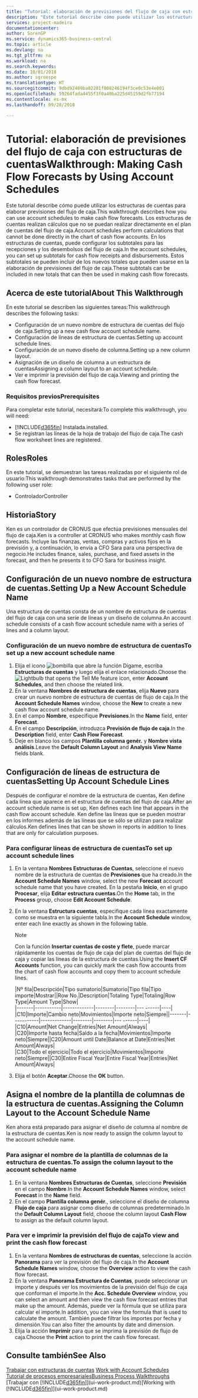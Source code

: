 ```yaml
---
title: "Tutorial: elaboración de previsiones del flujo de caja con estructuras de cuentas | Documentos de Microsoft"
description: "Este tutorial describe cómo puede utilizar los estructuras de cuentas para elaborar previsiones del flujo de caja. Los estructuras de cuentas realizan cálculos que no se puedan realizar directamente en el plan de cuentas del flujo de caja. En los estructuras de cuentas, puede configurar los subtotales para las recepciones y los desembolsos del flujo de caja. Estos subtotales se pueden incluir de los nuevos totales que pueden usarse en la elaboración de previsiones del flujo de caja."
services: project-madeira
documentationcenter: 
author: SorenGP
ms.service: dynamics365-business-central
ms.topic: article
ms.devlang: na
ms.tgt_pltfrm: na
ms.workload: na
ms.search.keywords: 
ms.date: 10/01/2018
ms.author: sgroespe
ms.translationtype: HT
ms.sourcegitcommit: 9dbd92409ba02281f008246194f3ce0c53e4e001
ms.openlocfilehash: 59264fada4455f3f0a40ba225d45159d2fb77194
ms.contentlocale: es-mx
ms.lasthandoff: 09/28/2018

---
```

# <a name="walkthrough-making-cash-flow-forecasts-by-using-account-schedules"></a><span data-ttu-id="e35a5-106">Tutorial: elaboración de previsiones del flujo de caja con estructuras de cuentas</span><span class="sxs-lookup"><span data-stu-id="e35a5-106">Walkthrough: Making Cash Flow Forecasts by Using Account Schedules</span></span>
<span data-ttu-id="e35a5-107">Este tutorial describe cómo puede utilizar los estructuras de cuentas para elaborar previsiones del flujo de caja.</span><span class="sxs-lookup"><span data-stu-id="e35a5-107">This walkthrough describes how you can use account schedules to make cash flow forecasts.</span></span> <span data-ttu-id="e35a5-108">Los estructuras de cuentas realizan cálculos que no se puedan realizar directamente en el plan de cuentas del flujo de caja.</span><span class="sxs-lookup"><span data-stu-id="e35a5-108">Account schedules perform calculations that cannot be done directly in the chart of cash flow accounts.</span></span> <span data-ttu-id="e35a5-109">En los estructuras de cuentas, puede configurar los subtotales para las recepciones y los desembolsos del flujo de caja.</span><span class="sxs-lookup"><span data-stu-id="e35a5-109">In the account schedules, you can set up subtotals for cash flow receipts and disbursements.</span></span> <span data-ttu-id="e35a5-110">Estos subtotales se pueden incluir de los nuevos totales que pueden usarse en la elaboración de previsiones del flujo de caja.</span><span class="sxs-lookup"><span data-stu-id="e35a5-110">These subtotals can be included in new totals that can then be used in making cash flow forecasts.</span></span>  

## <a name="about-this-walkthrough"></a><span data-ttu-id="e35a5-111">Acerca de este tutorial</span><span class="sxs-lookup"><span data-stu-id="e35a5-111">About This Walkthrough</span></span>  
<span data-ttu-id="e35a5-112">En este tutorial se describen las siguientes tareas:</span><span class="sxs-lookup"><span data-stu-id="e35a5-112">This walkthrough describes the following tasks:</span></span>  

- <span data-ttu-id="e35a5-113">Configuración de un nuevo nombre de estructura de cuentas del flujo de caja.</span><span class="sxs-lookup"><span data-stu-id="e35a5-113">Setting up a new cash flow account schedule name.</span></span>  
- <span data-ttu-id="e35a5-114">Configuración de líneas de estructura de cuentas.</span><span class="sxs-lookup"><span data-stu-id="e35a5-114">Setting up account schedule lines.</span></span>  
- <span data-ttu-id="e35a5-115">Configuración de un nuevo diseño de columna.</span><span class="sxs-lookup"><span data-stu-id="e35a5-115">Setting up a new column layout.</span></span>  
- <span data-ttu-id="e35a5-116">Asignación de un diseño de columna a un estructura de cuentas</span><span class="sxs-lookup"><span data-stu-id="e35a5-116">Assigning a column layout to an account schedule.</span></span>  
- <span data-ttu-id="e35a5-117">Ver e imprimir la previsión del flujo de caja.</span><span class="sxs-lookup"><span data-stu-id="e35a5-117">Viewing and printing the cash flow forecast.</span></span>  

### <a name="prerequisites"></a><span data-ttu-id="e35a5-118">Requisitos previos</span><span class="sxs-lookup"><span data-stu-id="e35a5-118">Prerequisites</span></span>  
<span data-ttu-id="e35a5-119">Para completar este tutorial, necesitará:</span><span class="sxs-lookup"><span data-stu-id="e35a5-119">To complete this walkthrough, you will need:</span></span>  

- [!INCLUDE[d365fin](includes/d365fin_md.md)] <span data-ttu-id="e35a5-120">Instalada.</span><span class="sxs-lookup"><span data-stu-id="e35a5-120">installed.</span></span>  
- <span data-ttu-id="e35a5-121">Se registran las líneas de la hoja de trabajo del flujo de caja.</span><span class="sxs-lookup"><span data-stu-id="e35a5-121">The cash flow worksheet lines are registered.</span></span>  

## <a name="roles"></a><span data-ttu-id="e35a5-122">Roles</span><span class="sxs-lookup"><span data-stu-id="e35a5-122">Roles</span></span>  
<span data-ttu-id="e35a5-123">En este tutorial, se demuestran las tareas realizadas por el siguiente rol de usuario:</span><span class="sxs-lookup"><span data-stu-id="e35a5-123">This walkthrough demonstrates tasks that are performed by the following user role:</span></span>  

- <span data-ttu-id="e35a5-124">Controlador</span><span class="sxs-lookup"><span data-stu-id="e35a5-124">Controller</span></span>  

## <a name="story"></a><span data-ttu-id="e35a5-125">Historia</span><span class="sxs-lookup"><span data-stu-id="e35a5-125">Story</span></span>  
<span data-ttu-id="e35a5-126">Ken es un controlador de CRONUS que efectúa previsiones mensuales del flujo de caja.</span><span class="sxs-lookup"><span data-stu-id="e35a5-126">Ken is a controller at CRONUS who makes monthly cash flow forecasts.</span></span> <span data-ttu-id="e35a5-127">Incluye las finanzas, ventas, compras y activos fijos en la previsión y, a continuación, lo envía a CFO Sara para una perspectiva de negocio.</span><span class="sxs-lookup"><span data-stu-id="e35a5-127">He includes finance, sales, purchase, and fixed assets in the forecast, and then he presents it to CFO Sara for business insight.</span></span>  

## <a name="setting-up-a-new-account-schedule-name"></a><span data-ttu-id="e35a5-128">Configuración de un nuevo nombre de estructura de cuentas.</span><span class="sxs-lookup"><span data-stu-id="e35a5-128">Setting Up a New Account Schedule Name</span></span>  
<span data-ttu-id="e35a5-129">Una estructura de cuentas consta de un nombre de estructura de cuentas del flujo de caja con una serie de líneas y un diseño de columna.</span><span class="sxs-lookup"><span data-stu-id="e35a5-129">An account schedule consists of a cash flow account schedule name with a series of lines and a column layout.</span></span>  

### <a name="to-set-up-a-new-account-schedule-name"></a><span data-ttu-id="e35a5-130">Configuración de un nuevo nombre de estructura de cuentas</span><span class="sxs-lookup"><span data-stu-id="e35a5-130">To set up a new account schedule name</span></span>  

1.  <span data-ttu-id="e35a5-131">Elija el icono ![bombilla que abre la función Dígame](media/ui-search/search_small.png "Dígame que desea hacer"), escriba **Estructuras de cuentas** y luego elija el enlace relacionado.</span><span class="sxs-lookup"><span data-stu-id="e35a5-131">Choose the ![Lightbulb that opens the Tell Me feature](media/ui-search/search_small.png "Tell me what you want to do") icon, enter **Account Schedules**, and then choose the related link.</span></span>  
2.  <span data-ttu-id="e35a5-132">En la ventana **Nombres de estructura de cuentas**, elija **Nuevo** para crear un nuevo nombre de estructura de cuentas de flujo de caja.</span><span class="sxs-lookup"><span data-stu-id="e35a5-132">In the **Account Schedule Names** window, choose the **New** to create a new cash flow account schedule name.</span></span>  
3.  <span data-ttu-id="e35a5-133">En el campo **Nombre**, especifique **Previsiones**.</span><span class="sxs-lookup"><span data-stu-id="e35a5-133">In the **Name** field, enter **Forecast**.</span></span>  
4.  <span data-ttu-id="e35a5-134">En el campo **Descripción**, introduzca **Previsión de flujo de caja**.</span><span class="sxs-lookup"><span data-stu-id="e35a5-134">In the **Description** field, enter **Cash Flow Forecast**.</span></span>  
5.  <span data-ttu-id="e35a5-135">Deje en blanco los campos **Plantilla columna genér.** y **Nombre vista análisis**.</span><span class="sxs-lookup"><span data-stu-id="e35a5-135">Leave the **Default Column Layout** and **Analysis View Name** fields blank.</span></span>  

## <a name="setting-up-account-schedule-lines"></a><span data-ttu-id="e35a5-136">Configuración de líneas de estructura de cuentas</span><span class="sxs-lookup"><span data-stu-id="e35a5-136">Setting Up Account Schedule Lines</span></span>  
<span data-ttu-id="e35a5-137">Después de configurar el nombre de la estructura de cuentas, Ken define cada línea que aparece en el estructura de cuentas del flujo de caja.</span><span class="sxs-lookup"><span data-stu-id="e35a5-137">After an account schedule name is set up, Ken defines each line that appears in the cash flow account schedule.</span></span> <span data-ttu-id="e35a5-138">Ken define las líneas que se pueden mostrar en los informes además de las líneas que se sólo se utilizan para realizar cálculos.</span><span class="sxs-lookup"><span data-stu-id="e35a5-138">Ken defines lines that can be shown in reports in addition to lines that are only for calculation purposes.</span></span>  

### <a name="to-set-up-account-schedule-lines"></a><span data-ttu-id="e35a5-139">Para configurar líneas de estructura de cuentas</span><span class="sxs-lookup"><span data-stu-id="e35a5-139">To set up account schedule lines</span></span>  

1.  <span data-ttu-id="e35a5-140">En la ventana **Nombres Estructuras de Cuentas**, seleccione el nuevo nombre de la estructura de cuentas de **Previsiones** que ha creado.</span><span class="sxs-lookup"><span data-stu-id="e35a5-140">In the **Account Schedule Names** window, select the new **Forecast** account schedule name that you have created.</span></span> <span data-ttu-id="e35a5-141">En la pestaña **Inicio**, en el grupo **Procesar**, elija **Editar estructura cuentas**.</span><span class="sxs-lookup"><span data-stu-id="e35a5-141">On the **Home** tab, in the **Process** group, choose **Edit Account Schedule**.</span></span>  
2.  <span data-ttu-id="e35a5-142">En la ventana **Estructura cuentas**, especifique cada línea exactamente como se muestra en la siguiente tabla.</span><span class="sxs-lookup"><span data-stu-id="e35a5-142">In the **Account Schedule** window, enter each line exactly as shown in the following table.</span></span>  

    > [!NOTE]  
    >  <span data-ttu-id="e35a5-143">Con la función **Insertar cuentas de coste y flete**, puede marcar rápidamente los cuentas de flujo de caja del plan de cuentas del flujo de caja y copiar las líneas de la estructura de cuentas.</span><span class="sxs-lookup"><span data-stu-id="e35a5-143">Using the **Insert CF Accounts** function, you can quickly mark the cash flow accounts from the chart of cash flow accounts and copy them to account schedule lines.</span></span>  

    <span data-ttu-id="e35a5-144">|Nº fila|Descripción|Tipo sumatorio|Sumatorio|Tipo fila|Tipo importe|Mostrar|</span><span class="sxs-lookup"><span data-stu-id="e35a5-144">|Row No.|Description|Totaling Type|Totaling|Row Type|Amount Type|Show|</span></span>  
    <span data-ttu-id="e35a5-145">|-------|-----------|-------------|--------|--------|---  ------|----| |C10|Importe|Cambio neto|Movimientos|Importe neto|Siempre|</span><span class="sxs-lookup"><span data-stu-id="e35a5-145">|-------|-----------|-------------|--------|--------|---  ------|----| |C10|Amount|Net Change|Entries|Net Amount|Always|</span></span>  
    <span data-ttu-id="e35a5-146">|C20|Importe hasta fecha|Saldo a la fecha|Movimientos|Importe neto|Siempre|</span><span class="sxs-lookup"><span data-stu-id="e35a5-146">|C20|Amount until Date|Balance at Date|Entries|Net Amount|Always|</span></span>  
    <span data-ttu-id="e35a5-147">|C30|Todo el ejercicio|Todo el ejercicio|Movimientos|Importe neto|Siempre|</span><span class="sxs-lookup"><span data-stu-id="e35a5-147">|C30|Entire Fiscal Year|Entire Fiscal Year|Entries|Net Amount|Always|</span></span>  

4.  <span data-ttu-id="e35a5-148">Elija el botón **Aceptar**.</span><span class="sxs-lookup"><span data-stu-id="e35a5-148">Choose the **OK** button.</span></span>  

## <a name="assigning-the-column-layout-to-the-account-schedule-name"></a><span data-ttu-id="e35a5-149">Asigna el nombre de la plantilla de columnas de la estructura de cuentas.</span><span class="sxs-lookup"><span data-stu-id="e35a5-149">Assigning the Column Layout to the Account Schedule Name</span></span>  
<span data-ttu-id="e35a5-150">Ken ahora está preparado para asignar el diseño de columna al nombre de la estructura de cuentas.</span><span class="sxs-lookup"><span data-stu-id="e35a5-150">Ken is now ready to assign the column layout to the account schedule name.</span></span>  

### <a name="to-assign-the-column-layout-to-the-account-schedule-name"></a><span data-ttu-id="e35a5-151">Para asignar el nombre de la plantilla de columnas de la estructura de cuentas.</span><span class="sxs-lookup"><span data-stu-id="e35a5-151">To assign the column layout to the account schedule name</span></span>  

1.  <span data-ttu-id="e35a5-152">En la ventana **Nombres Estructuras de Cuentas**, seleccione **Previsión** en el campo **Nombre**.</span><span class="sxs-lookup"><span data-stu-id="e35a5-152">In the **Account Schedule Names** window, select **Forecast** in the **Name** field.</span></span>  
2.  <span data-ttu-id="e35a5-153">En el campo **Plantilla columna genér.**, seleccione el diseño de columna **Flujo de caja** para asignar como diseño de columnas predeterminado.</span><span class="sxs-lookup"><span data-stu-id="e35a5-153">In the **Default Column Layout** field, choose the column layout **Cash Flow** to assign as the default column layout.</span></span>  

### <a name="to-view-and-print-the-cash-flow-forecast"></a><span data-ttu-id="e35a5-154">Para ver e imprimir la previsión del flujo de caja</span><span class="sxs-lookup"><span data-stu-id="e35a5-154">To view and print the cash flow forecast</span></span>  
1.  <span data-ttu-id="e35a5-155">En la ventana **Nombres de estructuras de cuentas**, seleccione la acción **Panorama** para ver la previsión del flujo de caja.</span><span class="sxs-lookup"><span data-stu-id="e35a5-155">In the **Account Schedule Names** window, choose the **Overview** action to view the cash flow forecast.</span></span>  
2.  <span data-ttu-id="e35a5-156">En la ventana **Panorama Estructura de Cuentas**, puede seleccionar un importe y después ver los movimientos de la previsión del flujo de caja que conforman el importe.</span><span class="sxs-lookup"><span data-stu-id="e35a5-156">In the **Acc. Schedule Overview** window, you can select an amount and then view the cash flow forecast entries that make up the amount.</span></span> <span data-ttu-id="e35a5-157">Además, puede ver la fórmula que se utiliza para calcular el importe.</span><span class="sxs-lookup"><span data-stu-id="e35a5-157">In addition, you can view the formula that is used to calculate the amount.</span></span> <span data-ttu-id="e35a5-158">También puede filtrar los importes por fecha y dimensión.</span><span class="sxs-lookup"><span data-stu-id="e35a5-158">You can also filter the amounts by date and dimension.</span></span>  
3.  <span data-ttu-id="e35a5-159">Elija la acción **Imprimir** para que se imprima la previsión de flujo de caja.</span><span class="sxs-lookup"><span data-stu-id="e35a5-159">Choose the **Print** action to print the cash flow forecast.</span></span>  

## <a name="see-also"></a><span data-ttu-id="e35a5-160">Consulte también</span><span class="sxs-lookup"><span data-stu-id="e35a5-160">See Also</span></span>  
 <span data-ttu-id="e35a5-161">[Trabajar con estructuras de cuentas](bi-how-work-account-schedule.md) </span><span class="sxs-lookup"><span data-stu-id="e35a5-161">[Work with Account Schedules](bi-how-work-account-schedule.md) </span></span>  
 [<span data-ttu-id="e35a5-162">Tutorial de procesos empresariales</span><span class="sxs-lookup"><span data-stu-id="e35a5-162">Business Process Walkthroughs</span></span>](walkthrough-business-process-walkthroughs.md)  
 <span data-ttu-id="e35a5-163">[Trabajar con [!INCLUDE[d365fin](includes/d365fin_md.md)]](ui-work-product.md)</span><span class="sxs-lookup"><span data-stu-id="e35a5-163">[Working with [!INCLUDE[d365fin](includes/d365fin_md.md)]](ui-work-product.md)</span></span>

